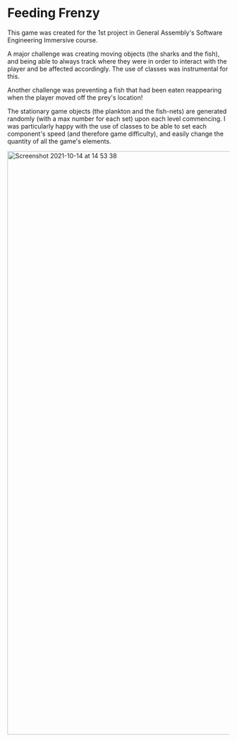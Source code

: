 # Feeding Frenzy

This game was created for the 1st project in General Assembly's Software Engineering Immersive course.

A major challenge was creating moving objects (the sharks and the fish), and being able to always track where they were in order to interact with the player and be affected accordingly. The use of classes was instrumental for this.

Another challenge was preventing a fish that had been eaten reappearing when the player moved off the prey's location!

The stationary game objects (the plankton and the fish-nets) are generated randomly (with a max number for each set) upon each level commencing. I was particularly happy with the use of classes to be able to set each component's speed (and therefore game difficulty), and easily change the quantity of all the game's elements.

<img width="1321" alt="Screenshot 2021-10-14 at 14 53 38" src="https://user-images.githubusercontent.com/89992629/137331465-be343d3b-20b1-4998-82cc-cb24e0c467e2.png">
